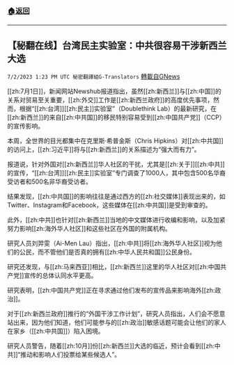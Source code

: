 ###  [:house:返回](README.md)
---


## 【秘翻在线】台湾民主实验室：中共很容易干涉新西兰大选
`7/2/2023 1:23 PM UTC 秘密翻譯組G-Translators` [轉載自GNews](https://gnews.org/articles/1431057)

[[zh:7月1日]]，新闻网站Newshub报道指出，虽然[[zh:新西兰]]与[[zh:中国]]的关系对贸易至关重要，[[zh:外交]]工作是[[zh:新西兰政府]]的高度优先事项，然而，根据“[[zh:台湾]][[zh:民主]]实验室”（Doublethink Lab）的最新研究，在[[zh:新西兰]]的来自[[zh:中共国]]的移民特别容易受到[[zh:中国共产党]]（CCP）的宣传影响。

本周，全世界的目光都集中在克里斯·希普金斯（Chris Hipkins）对[[zh:中共国]]的访问上，[[zh:习近平]]将与[[zh:新西兰]]的关系描述为“强大而有力”。

报道说，针对外国对[[zh:新西兰]]华人社区的干扰，尤其是[[zh:关于]][[zh:中共]]的宣传，“[[zh:台湾]][[zh:民主]]实验室”专门调查了1000人，其中包含500名华裔受访者和500名非华裔受访者。

结果发现，[[zh:中共国]]的影响往往是通过西方的[[zh:社交媒体]]表现出来的，如Twitter、Instagram和Facebook，这些媒体在[[zh:中共国]]是受到审查的。

此外，[[zh:中共]]也针对[[zh:新西兰]]当地的中文媒体进行收编和影响，以及加紧努力影响[[zh:海外华人社区]]和这些社区在外国的附属机构。

研究人员刘羿雯（Ai-Men Lau）指出，[[zh:中共]]将[[zh:海外华人社区]]视为他们的公民，而不管他们是否真的拥有[[zh:中华人民共和国]]公民身份。

研究还发现，与[[zh:马来西亚]]相比，[[zh:新西兰]]这里的华人社区对[[zh:中国共产党]]宣传的总体认同水平更高。

研究表明，[[zh:中国共产党]]正在寻求通过他们发布的宣传品来影响海外[[zh:政治]]。

对于[[zh:新西兰政府]]推行的“外国干涉工作计划”，研究人员指出，人们会不愿意站出来，因为他们知道，他们可能参与的[[zh:政治]]敏感话题可能会让他们的家人在家乡（[[zh:中共国]]）陷入困境。

研究人员警告，随着[[zh:10月]]份[[zh:新西兰]]大选的临近，预计会看到[[zh:中共]]“推动和影响人们投票给某些候选人”。
